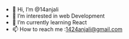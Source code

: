 - 👋 Hi, I’m @14anjali
- 👀 I’m interested in web Development
- 🌱 I’m currently learning React
- 📫 How to reach me :1424anjali@gmail.com


<!---
14anjali/14anjali is a ✨ special ✨ repository because its `README.md` (this file) appears on your GitHub profile.
You can click the Preview link to take a look at your changes.
--->
